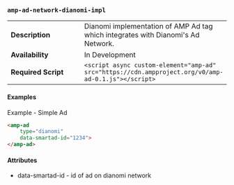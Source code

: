 <!---
Copyright 2018 Dianomi Ltd. All Rights Reserved.

Licensed under the Apache License, Version 2.0 (the "License");
you may not use this file except in compliance with the License.
You may obtain a copy of the License at

      http://www.apache.org/licenses/LICENSE-2.0

Unless required by applicable law or agreed to in writing, software
distributed under the License is distributed on an "AS-IS" BASIS,
WITHOUT WARRANTIES OR CONDITIONS OF ANY KIND, either express or implied.
See the License for the specific language governing permissions and
limitations under the License.
-->

### <a name="amp-ad-network-dianomi-impl"></a> `amp-ad-network-dianomi-impl`

<table>
  <tr>
    <td width="40%"><strong>Description</strong></td>
    <td>Dianomi implementation of AMP Ad tag which integrates with
    Dianomi's Ad Network.
    </td>
  </tr>
  <tr>
    <td width="40%"><strong>Availability</strong></td>
    <td>In Development</td>
  </tr>
  <tr>
    <td width="40%"><strong>Required Script</strong></td>
    <td><code>&lt;script async custom-element="amp-ad" src="https://cdn.ampproject.org/v0/amp-ad-0.1.js">&lt;/script></code></td>
  </tr>
</table>

#### Examples
Example - Simple Ad
```html
<amp-ad 
    type="dianomi"
    data-smartad-id="1234">
</amp-ad>
```


#### Attributes

* data-smartad-id - id of ad on dianomi network
